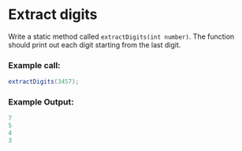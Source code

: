 # Extract digits
Write a static method called  `extractDigits(int number)`. The function should print out each digit starting from the last digit.

### Example call:
```java
extractDigits(3457);
```
### Example Output:
```java
7
5
4
3
```


